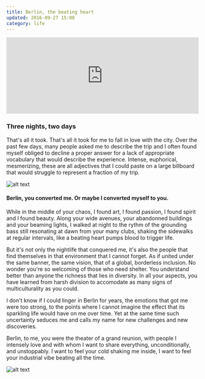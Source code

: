 ```yaml
---
title: Berlin, the beating heart
updated: 2016-09-27 15:08
category: life
---
```


<iframe width="100%" height="200" scrolling="no" frameborder="no" src="https://w.soundcloud.com/player/?url=https%3A//api.soundcloud.com/tracks/250654932&amp;auto_play=false&amp;hide_related=true&amp;show_comments=false&amp;show_user=false&amp;show_reposts=false&amp;visual=false"></iframe>

### Three nights, two days

That's all it took. That's all it took for me to fall in love with the city. Over the past few days, many people asked me to describe the trip and I often found myself obliged to decline a proper answer for a lack of appropriate vocabulary that would describe the experience. Intense, euphorical, mesmerizing, these are all adjectives that I could paste on a large billboard that would struggle to represent a fraction of my trip. 

![alt text](http://polegato.me/assets/fresque.jpg)

#### Berlin, you converted me. Or maybe I converted myself to you. 

While in the middle of your chaos, I found art, I found passion, I found spirit and I found beauty. Along your wide avenues, your abandonned buildings and your beaming lights, I walked at night to the rythm of the grounding bass still resonating at dawn from your many clubs, shaking the sidewalks at regular intervals, like a beating heart pumps blood to trigger life. 

But it's not only the nightlife that conquered me, it's also the people that find themselves in that environment that I cannot forget. As if united under the same banner, the same vision, that of a global, borderless inclusion. No wonder you're so welcoming of those who need shelter. You understand better than anyone the richness that lies in diversity. In all your aspects, you have learned from harsh division to accomodate as many signs of multiculturality as you could.

I don't know if I could linger in Berlin for years, the emotions that got me were too strong, to the points where I cannot imagine the effect that its sparkling life would have on me over time. Yet at the same time such uncertainty seduces me and calls my name for new challenges and new discoveries. 

Berlin, to me, you were the theater of a grand reunion, with people I intensely love and with whom I want to share everything, unconditionally, and unstoppably. I want to feel your cold shaking me inside, I want to feel your industrial vibe beating all the time. 

![alt text](http://polegato.me/assets/walk2.png)




